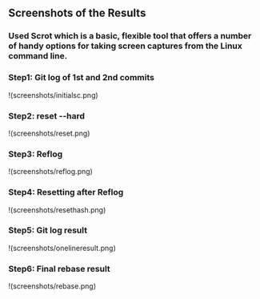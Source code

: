 

## Screenshots of the Results

### Used Scrot which is a basic, flexible tool that offers a number of handy options for taking screen captures from the Linux command line.

### Step1: Git log of 1st and 2nd commits

!(screenshots/initialsc.png)

### Step2: reset --hard

!(screenshots/reset.png)


### Step3: Reflog

!(screenshots/reflog.png)


### Step4: Resetting after Reflog

!(screenshots/resethash.png)


### Step5: Git log result

!(screenshots/onelineresult.png)

### Step6: Final rebase result

!(screenshots/rebase.png)

